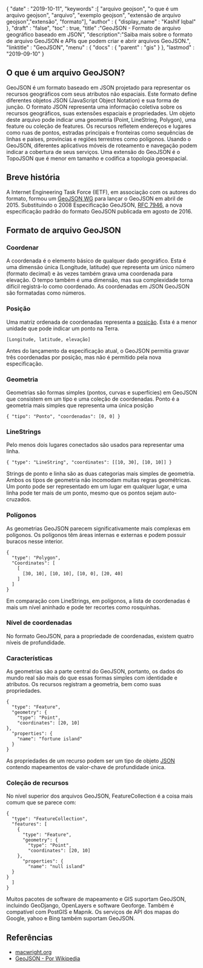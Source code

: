 {
  "date" : "2019-10-11",
  "keywords" :[ "arquivo geojson", "o que é um arquivo geojson", "arquivo", "exemplo geojson", "extensão de arquivo geojson","extensão", "formato"],
  "author" : {
    "display_name" : "Kashif Iqbal"
},
  "draft" : "false",
  "toc" : true,
  "title" :"GeoJSON - Formato de arquivo geográfico baseado em JSON",
  "description":"Saiba mais sobre o formato de arquivo GeoJSON e APIs que podem criar e abrir arquivos GeoJSON.",
  "linktitle" : "GeoJSON",
  "menu" : {
    "docs" : {
      "parent" : "gis"
}
},
  "lastmod" : "2019-09-10"
}

## O que é um arquivo GeoJSON?

GeoJSON é um formato baseado em JSON projetado para representar os recursos geográficos com seus atributos não espaciais. Este formato define diferentes objetos JSON (JavaScript Object Notation) e sua forma de junção. O formato JSON representa uma informação coletiva sobre os recursos geográficos, suas extensões espaciais e propriedades. Um objeto deste arquivo pode indicar uma geometria (Point, LineString, Polygon), uma feature ou coleção de features. Os recursos refletem endereços e lugares como ruas de pontos, estradas principais e fronteiras como sequências de linhas e países, províncias e regiões terrestres como polígonos. Usando o GeoJSON, diferentes aplicativos móveis de roteamento e navegação podem indicar a cobertura de seus serviços. Uma extensão do GeoJSON é o TopoJSON que é menor em tamanho e codifica a topologia geoespacial.

## Breve história ##

A Internet Engineering Task Force (IETF), em associação com os autores do formato, formou um [GeoJSON WG](https://datatracker.ietf.org/wg/geojson/charter/) para lançar o GeoJSON em abril de 2015. Substituindo o 2008 Especificação GeoJSON, [RFC 7946](https://tools.ietf.org/html/rfc7946), a nova especificação padrão do formato GeoJSON publicada em agosto de 2016.

## Formato de arquivo GeoJSON ##

### Coordenar ###

A coordenada é o elemento básico de qualquer dado geográfico. Esta é uma dimensão única (Longitude, latitude) que representa um único número (formato decimal) e às vezes também grava uma coordenada para elevação. O tempo também é uma dimensão, mas sua complexidade torna difícil registrá-lo como coordenado. As coordenadas em JSON GeoJSON são formatadas como números.

### Posição ###

Uma matriz ordenada de coordenadas representa a [posição](https://geojson.org/geojson-spec.html#positions). Esta é a menor unidade que pode indicar um ponto na Terra.

`[Longitude, latitude, elevação]`

Antes do lançamento da especificação atual, o GeoJSON permitia gravar três coordenadas por posição, mas não é permitido pela nova especificação.

### Geometria ###

Geometrias são formas simples (pontos, curvas e superfícies) em GeoJSON que consistem em um tipo e uma coleção de coordenadas. Ponto é a geometria mais simples que representa uma única posição

`{ "tipo": "Ponto", "coordenadas": [0, 0] }`

### LineStrings ###

Pelo menos dois lugares conectados são usados para representar uma linha.

`{ "type": "LineString", "coordinates": [[10, 30], [10, 10]] }`

Strings de ponto e linha são as duas categorias mais simples de geometria. Ambos os tipos de geometria não incomodam muitas regras geométricas. Um ponto pode ser representado em um lugar em qualquer lugar, e uma linha pode ter mais de um ponto, mesmo que os pontos sejam auto-cruzados.

### Polígonos ###

As geometrias GeoJSON parecem significativamente mais complexas em polígonos. Os polígonos têm áreas internas e externas e podem possuir buracos nesse interior.

```
{
  "type": "Polygon",
  "Coordinates": [
    [
      [30, 10], [10, 10], [10, 0], [20, 40]
    ]
  ]
}
```

Em comparação com LineStrings, em polígonos, a lista de coordenadas é mais um nível aninhado e pode ter recortes como rosquinhas.

### Nível de coordenadas ###

No formato GeoJSON, para a propriedade de coordenadas, existem quatro níveis de profundidade.

### Características ###

As geometrias são a parte central do GeoJSON, portanto, os dados do mundo real são mais do que essas formas simples com identidade e atributos. Os recursos registram a geometria, bem como suas propriedades.

```
{
  "type": "Feature",
  "geometry": {
    "type": "Point",
    "coordinates": [20, 10]
},
  "properties": {
    "name": "fortune island"
  }
}

```

As propriedades de um recurso podem ser um tipo de objeto [JSON](http://json.org/) contendo mapeamentos de valor-chave de profundidade única.

### Coleção de recursos ###

No nível superior dos arquivos GeoJSON, FeatureCollection é a coisa mais comum que se parece com:

```
{
  "type": "FeatureCollection",
  "features": [
    {
      "type": "Feature",
      "geometry": {
        "type": "Point",
        "coordinates": [20, 10]
    },
      "properties": {
        "name": "null island"
  }
}
  ]
}
```

Muitos pacotes de software de mapeamento e GIS suportam GeoJSON, incluindo GeoDjango, OpenLayers e software Geoforge. Também é compatível com PostGIS e Mapnik. Os serviços de API dos mapas do Google, yahoo e Bing também suportam GeoJSON.

## Referências ##

* [macwright.org](https://macwright.org/2015/03/23/geojson-second-bite.html)
* [GeoJSON - Por Wikipedia](https://en.wikipedia.org/wiki/GeoJSON)


